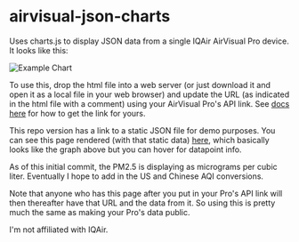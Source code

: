 # airvisual-json-charts
Uses charts.js to display JSON data from a single IQAir AirVisual Pro device. It looks like this:

![Example Chart](https://morris.cloud/airvisual-json-charts/airvisual-json-charts_demo.jpg)

To use this, drop the html file into a web server (or just download it and open it as a local file in your web browser) and update the URL (as indicated in the html file with a comment) using your AirVisual Pro's API link. See [docs here](https://support.iqair.com/en/articles/3029330-how-to-access-the-airvisual-pro-s-api) for how to get the link for yours.

This repo version has a link to a static JSON file for demo purposes. You can see this page rendered (with that static data) [here](https://morris.cloud/airvisual-json-charts/), which basically looks like the graph above but you can hover for datapoint info.

As of this initial commit, the PM2.5 is displaying as micrograms per cubic liter. Eventually I hope to add in the US and Chinese AQI conversions. 

Note that anyone who has this page after you put in your Pro's API link will then thereafter have that URL and the data from it. So using this is pretty much the same as making your Pro's data public. 

I'm not affiliated with IQAir. 
